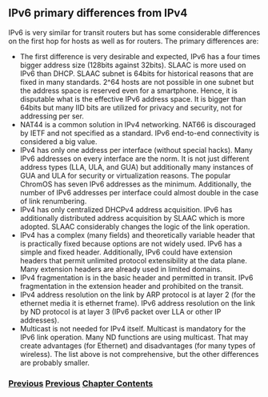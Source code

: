 ## IPv6 primary differences from IPv4

IPv6 is very similar for transit routers but has some considerable differences on the first hop for hosts as well as for routers.
The primary differences are:
- The first difference is very desirable and expected, IPv6 has a four times bigger address size (128bits against 32bits). SLAAC is more used on IPv6 than DHCP. SLAAC subnet is 64bits for historical reasons that are fixed in many standards. 2^64 hosts are not possible in one subnet but the address space is reserved even for a smartphone. Hence, it is disputable what is the effective IPv6 address space. It is bigger than 64bits but many IID bits are utilized for privacy and security, not for addressing per ser.
- NAT44 is a common solution in IPv4 networking.
NAT66 is discouraged by IETF and not specified as a standard. IPv6 end-to-end connectivity is considered a big value.
- IPv4 has only one address per interface (without special hacks).
Many IPv6 addresses on every interface are the norm. It is not just different address types (LLA, ULA, and GUA) but additionally many instances of GUA and ULA for security or virtualization reasons. The popular ChromOS has seven IPv6 addresses as the minimum. Additionally, the number of IPv6 addresses per interface could almost double in the case of link renumbering.
- IPv4 has only centralized DHCPv4 address acquisition.
IPv6 has additionally distributed address acquisition by SLAAC which is more adopted. SLAAC considerably changes the logic of the link operation.
- IPv4 has a complex (many fields) and theoretically variable header that is practically fixed because options are not widely used. 
IPv6 has a simple and fixed header. Additionally, IPv6 could have extension headers that permit unlimited protocol extensibility at the data plane. Many extension headers are already used in limited domains.
- IPv4 fragmentation is in the basic header and permitted in transit.
IPv6 fragmentation in the extension header and prohibited on the transit.
- IPv4 address resolution on the link by ARP protocol is at layer 2 (for the ethernet media it is ethernet frame). IPv6 address resolution on the link by ND protocol is at layer 3 (IPv6 packet over LLA or other IP addresses).
- Multicast is not needed for IPv4 itself.
Multicast is mandatory for the IPv6 link operation. Many ND functions are using multicast. That may create advantages (for Ethernet) and disadvantages (for many types of wireless).
The list above is not comprehensive, but the other differences are probably smaller.

<!-- Link lines generated automatically; do not delete -->
### [<ins>Previous</ins>](Tunnels.md) [<ins>Previous</ins>](Obsolete%20techniques.md) [<ins>Chapter Contents</ins>](3.%20Coexistence%20with%20Legacy%20IPv4.md)
